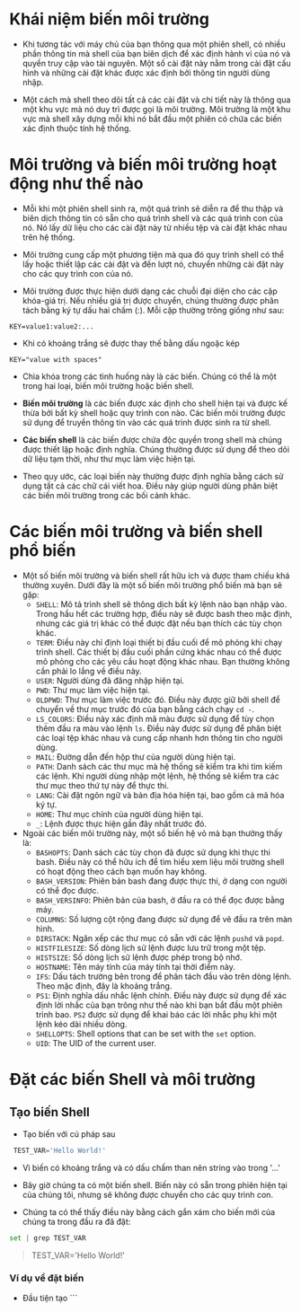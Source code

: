 # Khái niệm biến môi trường
* Khi tương tác với máy chủ của bạn thông qua một phiên shell, có nhiều phần thông tin mà shell của bạn biên dịch để xác định hành vi của nó và quyền truy cập vào tài nguyên. Một số cài đặt này nằm trong cài đặt cấu hình và những cài đặt khác được xác định bởi thông tin người dùng nhập.

* Một cách mà shell theo dõi tất cả các cài đặt và chi tiết này là thông qua một khu vực mà nó duy trì được gọi là môi trường. Môi trường là một khu vực mà shell xây dựng mỗi khi nó bắt đầu một phiên có chứa các biến xác định thuộc tính hệ thống.
# Môi trường và biến môi trường hoạt động như thế nào 
* Mỗi khi một phiên shell sinh ra, một quá trình sẽ diễn ra để thu thập và biên dịch thông tin có sẵn cho quá trình shell và các quá trình con của nó. Nó lấy dữ liệu cho các cài đặt này từ nhiều tệp và cài đặt khác nhau trên hệ thống.

* Môi trường cung cấp một phương tiện mà qua đó quy trình shell có thể lấy hoặc thiết lập các cài đặt và đến lượt nó, chuyển những cài đặt này cho các quy trình con của nó.

* Môi trường được thực hiện dưới dạng các chuỗi đại diện cho các cặp khóa-giá trị. Nếu nhiều giá trị được chuyển, chúng thường được phân tách bằng ký tự dấu hai chấm (:). Mỗi cặp thường trông giống như sau:
```
KEY=value1:value2:...
```
* Khi có khoảng trắng sẽ được thay thế bằng dấu ngoặc kép
```config
KEY="value with spaces"
```
* Chìa khóa trong các tình huống này là các biến. Chúng có thể là một trong hai loại, biến môi trường hoặc biến shell.

* **Biến môi trường** là các biến được xác định cho shell hiện tại và được kế thừa bởi bất kỳ shell hoặc quy trình con nào. Các biến môi trường được sử dụng để truyền thông tin vào các quá trình được sinh ra từ shell.

* **Các biến shell** là các biến được chứa độc quyền trong shell mà chúng được thiết lập hoặc định nghĩa. Chúng thường được sử dụng để theo dõi dữ liệu tạm thời, như thư mục làm việc hiện tại.

* Theo quy ước, các loại biến này thường được định nghĩa bằng cách sử dụng tất cả các chữ cái viết hoa. Điều này giúp người dùng phân biệt các biến môi trường trong các bối cảnh khác.
# Các biến môi trường và biến shell phổ biến
* Một số biến môi trường và biến shell rất hữu ích và được tham chiếu khá thường xuyên. Dưới đây là một số biến môi trường phổ biến mà bạn sẽ gặp:
  * ```SHELL```: Mô tả trình shell sẽ thông dịch bất kỳ lệnh nào bạn nhập vào. Trong hầu hết các trường hợp, điều này sẽ được bash theo mặc định, nhưng các giá trị khác có thể được đặt nếu bạn thích các tùy chọn khác.
  * ```TERM```: Điều này chỉ định loại thiết bị đầu cuối để mô phỏng khi chạy trình shell. Các thiết bị đầu cuối phần cứng khác nhau có thể được mô phỏng cho các yêu cầu hoạt động khác nhau. Bạn thường không cần phải lo lắng về điều này.
  * ```USER```: Người dùng đã đăng nhập hiện tại.
  * ```PWD```: Thư mục làm việc hiện tại.
  * ```OLDPWD```: Thư mục làm việc trước đó. Điều này được giữ bởi shell để chuyển về thư mục trước đó của bạn bằng cách chạy ```cd -```.
  * ```LS_COLORS```: Điều này xác định mã màu được sử dụng để tùy chọn thêm đầu ra màu vào lệnh ```ls```. Điều này được sử dụng để phân biệt các loại tệp khác nhau và cung cấp nhanh hơn thông tin cho người dùng.
  * ```MAIL```: Đường dẫn đến hộp thư của người dùng hiện tại.
  * ```PATH```: Danh sách các thư mục mà hệ thống sẽ kiểm tra khi tìm kiếm các lệnh. Khi người dùng nhập một lệnh, hệ thống sẽ kiểm tra các thư mục theo thứ tự này để thực thi.
  * ```LANG```: Cài đặt ngôn ngữ và bản địa hóa hiện tại, bao gồm cả mã hóa ký tự.
  * ```HOME```: Thư mục chính của người dùng hiện tại.
  * ```_```:  Lệnh được thực hiện gần đây nhất trước đó.
* Ngoài các biến môi trường này, một số biến hệ vỏ mà bạn thường thấy là:
  * ```BASHOPTS```: Danh sách các tùy chọn đã được sử dụng khi thực thi bash. Điều này có thể hữu ích để tìm hiểu xem liệu môi trường shell có hoạt động theo cách bạn muốn hay không.
  * ```BASH_VERSION```: Phiên bản bash đang được thực thi, ở dạng con người có thể đọc được.
  * ```BASH_VERSINFO```: Phiên bản của bash, ở đầu ra có thể đọc được bằng máy.
  * ```COLUMNS```: Số lượng cột rộng đang được sử dụng để vẽ đầu ra trên màn hình.
  * ```DIRSTACK```: Ngăn xếp các thư mục có sẵn với các lệnh ```pushd``` và ```popd```.
  * ```HISTFILESIZE```: Số dòng lịch sử lệnh được lưu trữ trong một tệp.
  * ```HISTSIZE```: Số dòng lịch sử lệnh được phép trong bộ nhớ.
  * ```HOSTNAME```: Tên máy tính của máy tính tại thời điểm này.
  * ```IFS```: Dấu tách trường bên trong để phân tách đầu vào trên dòng lệnh. Theo mặc định, đây là khoảng trắng.
  * ```PS1```: Định nghĩa dấu nhắc lệnh chính. Điều này được sử dụng để xác định lời nhắc của bạn trông như thế nào khi bạn bắt đầu một phiên trình bao. ```PS2``` được sử dụng để khai báo các lời nhắc phụ khi một lệnh kéo dài nhiều dòng.
  * ```SHELLOPTS```: Shell options that can be set with the ```set``` option.
  * ```UID```: The UID of the current user.
 # Đặt các biến Shell và môi trường 
 ## Tạo biến Shell
 * Tạo biến với cú pháp sau
 ```python
  TEST_VAR='Hello World!'
  ```
 * Vì biến có khoảng trắng và có dấu chấm than nên string vào trong '...' 
 * Bây giờ chúng ta có một biến shell. Biến này có sẵn trong phiên hiện tại của chúng tôi, nhưng sẽ không được chuyển cho các quy trình con.

* Chúng ta có thể thấy điều này bằng cách gắn xám cho biến mới của chúng ta trong đầu ra đã đặt:
```python
set | grep TEST_VAR
```
> TEST_VAR='Hello World!'

 ### Ví dụ về đặt biến
  * Đầu tiện tạo ```

